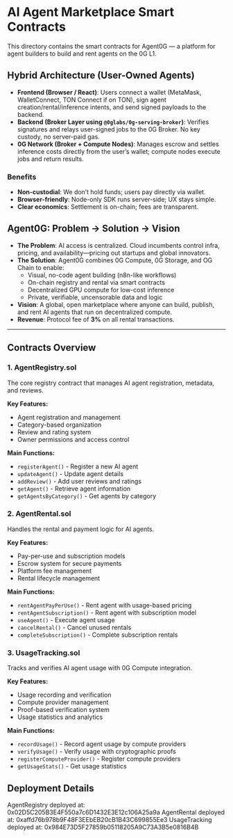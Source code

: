 # AI Agent Marketplace Smart Contracts

This directory contains the smart contracts for Agent0G — a platform for agent builders to build and rent agents on the 0G L1.

## Hybrid Architecture (User-Owned Agents)

- **Frontend (Browser / React)**: Users connect a wallet (MetaMask, WalletConnect, TON Connect if on TON), sign agent creation/rental/inference intents, and send signed payloads to the backend.
- **Backend (Broker Layer using `@0glabs/0g-serving-broker`)**: Verifies signatures and relays user-signed jobs to the 0G Broker. No key custody, no server-paid gas.
- **0G Network (Broker + Compute Nodes)**: Manages escrow and settles inference costs directly from the user’s wallet; compute nodes execute jobs and return results.

### Benefits
- **Non-custodial**: We don’t hold funds; users pay directly via wallet.
- **Browser-friendly**: Node-only SDK runs server-side; UX stays simple.
- **Clear economics**: Settlement is on-chain; fees are transparent.

## Agent0G: Problem → Solution → Vision

- **The Problem**: AI access is centralized. Cloud incumbents control infra, pricing, and availability—pricing out startups and global innovators.
- **The Solution**: Agent0G combines 0G Compute, 0G Storage, and OG Chain to enable:
  - Visual, no-code agent building (n8n-like workflows)
  - On-chain registry and rental via smart contracts
  - Decentralized GPU compute for low-cost inference
  - Private, verifiable, uncensorable data and logic
- **Vision**: A global, open marketplace where anyone can build, publish, and rent AI agents that run on decentralized compute.
- **Revenue**: Protocol fee of **3%** on all rental transactions.

---

## Contracts Overview

### 1. AgentRegistry.sol
The core registry contract that manages AI agent registration, metadata, and reviews.

**Key Features:**
- Agent registration and management
- Category-based organization
- Review and rating system
- Owner permissions and access control

**Main Functions:**
- `registerAgent()` - Register a new AI agent
- `updateAgent()` - Update agent details
- `addReview()` - Add user reviews and ratings
- `getAgent()` - Retrieve agent information
- `getAgentsByCategory()` - Get agents by category

### 2. AgentRental.sol
Handles the rental and payment logic for AI agents.

**Key Features:**
- Pay-per-use and subscription models
- Escrow system for secure payments
- Platform fee management
- Rental lifecycle management

**Main Functions:**
- `rentAgentPayPerUse()` - Rent agent with usage-based pricing
- `rentAgentSubscription()` - Rent agent with subscription model
- `useAgent()` - Execute agent usage
- `cancelRental()` - Cancel unused rentals
- `completeSubscription()` - Complete subscription rentals

### 3. UsageTracking.sol
Tracks and verifies AI agent usage with 0G Compute integration.

**Key Features:**
- Usage recording and verification
- Compute provider management
- Proof-based verification system
- Usage statistics and analytics

**Main Functions:**
- `recordUsage()` - Record agent usage by compute providers
- `verifyUsage()` - Verify usage with cryptographic proofs
- `registerComputeProvider()` - Register compute providers
- `getUsageStats()` - Get usage statistics

## Deployment Details 
AgentRegistry deployed at: 0x02D5C205B3E4F550a7c6D1432E3E12c106A25a9a
AgentRental deployed at: 0xaffd76b978b9F48F3EEbEB20cB1B43C699855Ee3
UsageTracking deployed at: 0x984E73D5F27859b05118205A9C73A3B5e0816B4B
